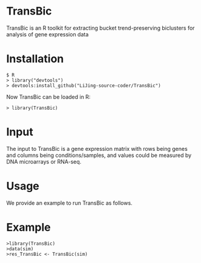 # TransBic
TransBic is an R toolkit for extracting bucket trend-preserving biclusters for analysis of gene expression data
# Installation
```
$ R
> library("devtools")
> devtools:install_github("LiJing-source-coder/TransBic")
```
Now TransBic can be loaded in R:
```
> library(TransBic)
```
# Input
The input to TransBic is a gene expression matrix with rows being genes and columns being conditions/samples, and values could be measured by DNA microarrays or RNA-seq.
# Usage 
We provide an example to run TransBic as follows.
# Example
```
>library(TransBic)
>data(sim)
>res_TransBic <- TransBic(sim)
```
